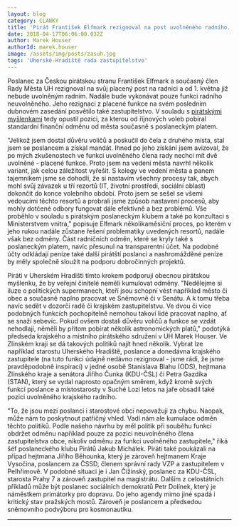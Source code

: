 ```yaml
---
layout: blog
category: CLANKY
title: 'Pirát František Elfmark rezignoval na post uvolněného radního. Dál bude pobírat jen poslanecký plat'
date: 2018-04-17T06:06:00.032Z
author: Marek Houser
authorId: marek.houser
image: /assets/img/posts/zasuh.jpg
tags: 'Uherské-Hradiště rada zastupitelstvo'
---
```

Poslanec za Českou pirátskou stranu František Elfmark a současný člen Rady Města UH rezignoval na svůj placený post na radnici a od 1. května již nebude uvolněným radním. Nadále bude vykonávat pouze funkci radního neuvolněného. Jeho rezignaci z placené funkce na svém posledním dubnovém zasedání posvětilo také zastupitelstvo. V souladu s <a href="https://www.pirati.cz/tiskove-zpravy/verejne-funkce-kumulace-odmen.html" target="_blank">pirátskými myšlenkami</a> tedy opustil pozici, za kterou od říjnových voleb pobíral standardní finanční odměnu od města současně s poslaneckým platem.

"Jelikož jsem dostal důvěru voličů a poskučil do čela z druhého místa, stal jsem se poslancem a získal mandát. Ihned po jeho získání jsem avizoval, že po mých zkušenostech ve funkci uvolněného člena rady nechci mít dvě uvolněné - placené funkce. Proto jsem na vedení města navrhl několik variant, jak celou záležitost vyřešit. S kolegy ve vedení města a panem tajemníkem jsme se dohodli, že si nastavím všechny procesy tak, abych mohl svůj závazek u tří rezortů (IT, životní prostředí, sociální oblast) dokončit do konce volebního období. Proto jsem se sešel se všemi vedoucími těchto resortů a probrali jsme způsob nastavení procesů, aby mohly dotčené odbory fungovat dále efektivně a bez problémů. Vše proběhlo v souladu s pirátským poslaneckým klubem a také po konzultaci s Ministerstvem vnitra," popisuje Elfmark několikaměsíční proces, po kterém v jeho rukou nadále zůstane řešení problematiky uvedených resortů, nadále však bez odměny. Část radničních odměn, které se kryly také s poslaneckým platem, navíc přesunul na transparentní účet. Na podobné účty odkládají peníze také další pirátští poslanci a nashromážděné peníze by měly společně sloužit na podporu dobročinných projektů.

Piráti v Uherském Hradišti tímto krokem podporují obecnou pirátskou myšlenku, že by veřejní činitelé neměli kumulovat odměny. "Nedělejme si iluze o politických supermanech, kteří jsou schopní vést například město či obec a současně naplno pracovat ve Sněmovně či v Senátu. A k tomu třeba navíc sedět v dozorčí radě či krajském zastupitelstvu. Ve dvou či více podobných funkcích pochopitelně nemohou takoví lidé pracovat naplno, ať se snaží sebevíc. Pokud ovšem dostali důvěru voličů a funkce se vzdát nehodlají, něměli by přitom pobírat několik astronomických platů," podotýká předseda krajského a místního pirátského sdružení v UH Marek Houser. Ve Zlínském kraji se dá takových politiků najít hned několik. Vybrat lze například starostu Uherského Hradiště, poslance a donedávna krajského zastupitele (na tuto funkci údajně nedávno rezignoval - jsme rádi, že jsme pravděpodobně inspirací) v jedné osobě Stanislava Blahu (ODS), hejtmana Zlínského kraje a senátora Jiřího Čunka (KDU-ČSL) či Petra Gazdíka (STAN), který se vydal naprosto opačným směrem, když kromě svých funkcí poslance a místostarosty v Suché Lozi letos na jaře obsadil také pozici uvolněného krajského radního.

"To, že jsou mezi poslanci i starostové obcí nepovažuji za chybu. Naopak, může nám to poskytnout patřičný vhled. Vadí nám ale kumulace odměn těchto politiků. Podle našeho návrhu by měl politik při souběhu funkcí obdržet odměnu například pouze za pozici neuvolněného člena zastupitelstva obce, nikoliv odměnu za funkci uvolněného zastupitele," říká šéf poslaneckého klubu Pirátů Jakub Michálek. Piráti také poukázali na případ hejtmana Jiřího Běhounka, který je zároveň hejtmanem Kraje Vysočina, poslancem za ČSSD, členem správní rady VZP a zastupitelem v Pelhřimově. V podobné situaci je i Jan Čižinský, poslanec za KDU-ČSL, starosta Prahy 7 a zároveň zastupitel na magistrátu. Dalším z celostátních příkladů může být poslanec sociálních demokratů Petr Dolínek, který je náměstkem primátorky pro dopravu. Do jeho agendy mimo jiné spadá i kritický stav pražských mostů. Zároveň je poslancem a předsedou sněmovního podvýboru pro kosmonautiku.

- - -
